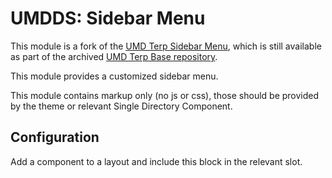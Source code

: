 # UMDDS: Sidebar Menu

This module is a fork of the [UMD Terp Sidebar Menu](https://github.com/UMD-Digital/umd_terp_base/tree/master/modules/ut_sidebar_menu),
which is still available as part of the archived [UMD Terp Base repository](https://github.com/UMD-Digital/umd_terp_base/).

This module provides a customized sidebar menu.

This module contains markup only (no js or css), those should be provided
by the theme or relevant Single Directory Component.

## Configuration

Add a component to a layout and include this block in the relevant slot.

